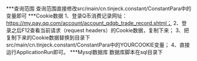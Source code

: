 ***查询范围
查询范围直接修改src/main/cn.tinjeck.constant/ConstantPara中的变量即可
***Cookie数据
1、登录Q币消费记录网址：https://my.pay.qq.com/account/account_qdqb_trade_record.shtml；
2、登录之后F12查看当前请求（request headers）的Cookie数据，复制下来；
3、把复制下来的Cookie数据替换到目录下src/main/cn.tinjeck.constant/ConstantPara中的YOURCOOKIE变量；
4、直接运行ApplicationRun即可。 
***Mysql数据库
数据库脚本在sql目录下  
